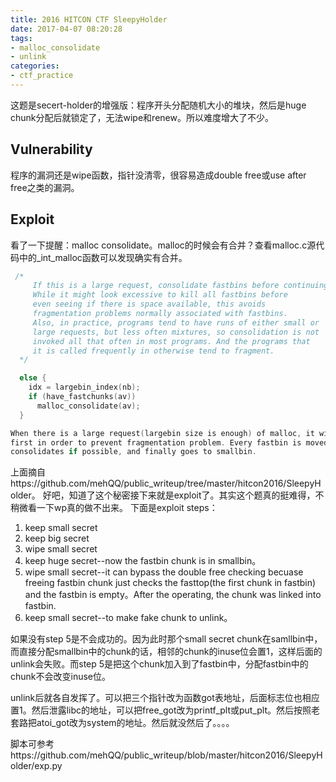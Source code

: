 ```yaml
---
title: 2016 HITCON CTF SleepyHolder
date: 2017-04-07 08:20:28
tags:
- malloc_consolidate
- unlink
categories:
- ctf_practice
---
```


这题是secert-holder的增强版：程序开头分配随机大小的堆块，然后是huge chunk分配后就锁定了，无法wipe和renew。所以难度增大了不少。

## Vulnerability
程序的漏洞还是wipe函数，指针没清零，很容易造成double free或use after free之类的漏洞。  
<!-- more -->
## Exploit
看了一下提醒：malloc consolidate。malloc的时候会有合并？查看malloc.c源代码中的\_int_malloc函数可以发现确实有合并。
```c
 /*
     If this is a large request, consolidate fastbins before continuing.
     While it might look excessive to kill all fastbins before
     even seeing if there is space available, this avoids
     fragmentation problems normally associated with fastbins.
     Also, in practice, programs tend to have runs of either small or
     large requests, but less often mixtures, so consolidation is not
     invoked all that often in most programs. And the programs that
     it is called frequently in otherwise tend to fragment.
  */

  else {
    idx = largebin_index(nb);
    if (have_fastchunks(av))
      malloc_consolidate(av);
  }
```
```c
When there is a large request(largebin size is enough) of malloc, it will do consolidating
first in order to prevent fragmentation problem. Every fastbin is moved the unsortbin,
consolidates if possible, and finally goes to smallbin.
```
上面摘自https://github.com/mehQQ/public_writeup/tree/master/hitcon2016/SleepyHolder。
好吧，知道了这个秘密接下来就是exploit了。其实这个题真的挺难得，不稍微看一下wp真的做不出来。
下面是exploit steps：
1. keep small secret
2. keep big secret
3. wipe small secret
4. keep huge secret--now the fastbin chunk is in smallbin。
5. wipe small secret--it can bypass the double free checking becuase freeing fastbin chunk just checks the fasttop(the first chunk in fastbin) and  the fastbin is empty。After the operating, the chunk was linked into fastbin.
6. keep small secret--to make fake chunk to unlink。

如果没有step 5是不会成功的。因为此时那个small secret chunk在samllbin中，而直接分配smallbin中的chunk的话，相邻的chunk的inuse位会置1，这样后面的unlink会失败。而step 5是把这个chunk加入到了fastbin中，分配fastbin中的chunk不会改变inuse位。

unlink后就各自发挥了。可以把三个指针改为函数got表地址，后面标志位也相应置1。然后泄露libc的地址，可以把free_got改为printf_plt或put_plt。然后按照老套路把atoi_got改为system的地址。然后就没然后了。。。。

脚本可参考https://github.com/mehQQ/public_writeup/blob/master/hitcon2016/SleepyHolder/exp.py



